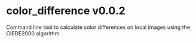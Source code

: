 # color_difference v0.0.2

Command line tool to calculate color differences on local images using the CIEDE2000 algorithm
